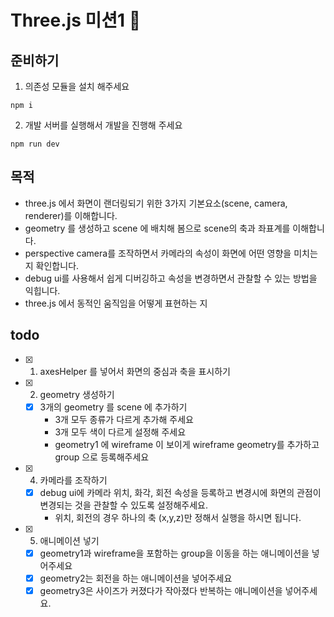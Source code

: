 # Three.js 미션1 🚀

## 준비하기

1. 의존성 모듈을 설치 해주세요

```
npm i
```

2. 개발 서버를 실행해서 개발을 진행해 주세요

```
npm run dev
```

## 목적

- three.js 에서 화면이 랜더링되기 위한 3가지 기본요소(scene, camera, renderer)를 이해합니다.
- geometry 를 생성하고 scene 에 배치해 봄으로 scene의 축과 좌표계를 이해합니다.
- perspective camera를 조작하면서 카메라의 속성이 화면에 어떤 영향을 미치는지 확인합니다.
- debug ui를 사용해서 쉽게 디버깅하고 속성을 변경하면서 관찰할 수 있는 방법을 익힙니다.
- three.js 에서 동적인 움직임을 어떻게 표현하는 지

## todo

- [x] 1. axesHelper 를 넣어서 화면의 중심과 축을 표시하기
- [x] 2. geometry 생성하기
  - [x] 3개의 geometry 를 scene 에 추가하기
    - 3개 모두 종류가 다르게 추가해 주세요
    - 3개 모두 색이 다르게 설정해 주세요
    - geometry1 에 wireframe 이 보이게 wireframe geometry를 추가하고 group 으로 등록해주세요
- [x] 4.  카메라를 조작하기
  - [x] debug ui에 카메라 위치, 화각, 회전 속성을 등록하고 변경시에 화면의 관점이 변경되는 것을 관찰할 수 있도록 설정해주세요.
    - 위치, 회전의 경우 하나의 축 (x,y,z)만 정해서 실행을 하시면 됩니다.
- [x] 5.  애니메이션 넣기
  - [x] geometry1과 wireframe을 포함하는 group을 이동을 하는 애니메이션을 넣어주세요
  - [x] geometry2는 회전을 하는 애니메이션을 넣어주세요
  - [x] geometry3은 사이즈가 커졌다가 작아졌다 반복하는 애니메이션을 넣어주세요.
